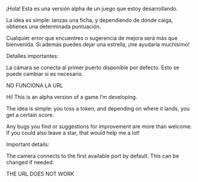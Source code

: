 ¡Hola! Esta es una versión alpha de un juego que estoy desarrollando.

La idea es simple: lanzas una ficha, y dependiendo de dónde caiga, obtienes una determinada puntuación.

Cualquier error que encuentres o sugerencia de mejora será más que bienvenida. Si además puedes dejar una estrella, ¡me ayudaría muchísimo!

Detalles importantes:

La cámara se conecta al primer puerto disponible por defecto. Esto se puede cambiar si es necesario.


NO FUNCIONA LA URL 


Hi! This is an alpha version of a game I’m developing.

The idea is simple: you toss a token, and depending on where it lands, you get a certain score.

Any bugs you find or suggestions for improvement are more than welcome. If you could also leave a star, that would help me a lot!

Important details:

The camera connects to the first available port by default. This can be changed if needed.

THE URL DOES NOT WORK
